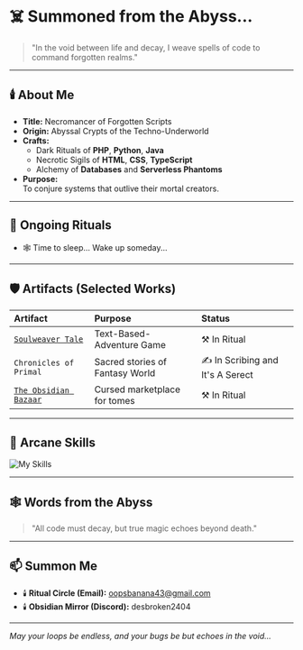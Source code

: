 
# ☠️ Summoned from the Abyss...

> "In the void between life and decay, I weave spells of code to command forgotten realms."

---

## 🕯️ About Me
- **Title:** Necromancer of Forgotten Scripts
- **Origin:** Abyssal Crypts of the Techno-Underworld
- **Crafts:**  
  - Dark Rituals of **PHP**, **Python**, **Java**
  - Necrotic Sigils of **HTML**, **CSS**, **TypeScript**
  - Alchemy of **Databases** and **Serverless Phantoms**
- **Purpose:**  
  To conjure systems that outlive their mortal creators.

---

## 📜 Ongoing Rituals
- 🕸️ Time to sleep... Wake up someday...

---

## 🛡️ Artifacts (Selected Works)
| Artifact | Purpose | Status |
|:----|:-------------|:-------|
| [`Soulweaver Tale`](https://github.com/Des-Tpt/Text_Based_Adventure-Game) | Text-Based-Adventure Game | ⚒️ In Ritual |
| `Chronicles of Primal` | Sacred stories of Fantasy World | ✍️ In Scribing and It's A Serect|
| [`The Obsidian Bazaar`](https://github.com/Des-Tpt/BookStore-Online) | Cursed marketplace for tomes | ⚒️ In Ritual |

---

## 🔮 Arcane Skills
![My Skills](https://skillicons.dev/icons?i=php,python,java,html,css,javascript,typescript)


---

## 🕸️ Words from the Abyss
> "All code must decay, but true magic echoes beyond death."

---

## 📫 Summon Me
- 🕯️ **Ritual Circle (Email):** [oopsbanana43@gmail.com](mailto:oopsbanana43@gmail.com)
- 🕯️ **Obsidian Mirror (Discord):** desbroken2404

---
  
*May your loops be endless, and your bugs be but echoes in the void...*

